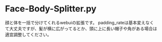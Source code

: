 ﻿# Face-Body-Splitter.py
顔と体を一括で分けてくれるwebuiの拡張です。
padding_rateは基本変えなくて大丈夫ですが、髪が横に広がってるとか、頭に上に長い帽子や角がある場合は適宜調整してください。
